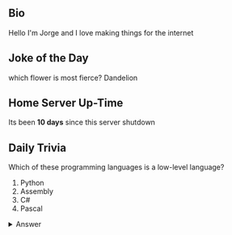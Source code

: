 ## Bio

Hello I'm Jorge and I love making things for the internet

## Joke of the Day

which flower is most fierce? Dandelion

## Home Server Up-Time

Its been **10 days** since this server shutdown


## Daily Trivia

Which of these programming languages is a low-level language?
 1. Python
 2. Assembly
 3. C#
 4. Pascal

<details>
  <summary>Answer</summary>
  Assembly
</details>
